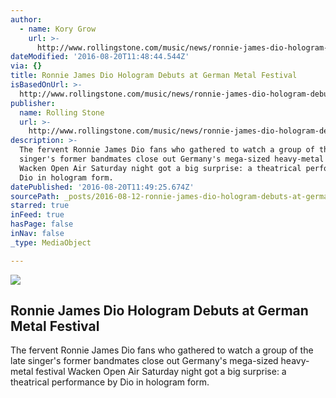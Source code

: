 ```yaml
---
author:
  - name: Kory Grow
    url: >-
      http://www.rollingstone.com/music/news/ronnie-james-dio-hologram-debuts-at-german-metal-festival-w433089
dateModified: '2016-08-20T11:48:44.544Z'
via: {}
title: Ronnie James Dio Hologram Debuts at German Metal Festival
isBasedOnUrl: >-
  http://www.rollingstone.com/music/news/ronnie-james-dio-hologram-debuts-at-german-metal-festival-w433089
publisher:
  name: Rolling Stone
  url: >-
    http://www.rollingstone.com/music/news/ronnie-james-dio-hologram-debuts-at-german-metal-festival-w433089
description: >-
  The fervent Ronnie James Dio fans who gathered to watch a group of the late
  singer's former bandmates close out Germany's mega-sized heavy-metal festival
  Wacken Open Air Saturday night got a big surprise: a theatrical performance by
  Dio in hologram form.
datePublished: '2016-08-20T11:49:25.674Z'
sourcePath: _posts/2016-08-12-ronnie-james-dio-hologram-debuts-at-german-metal-festival.md
starred: true
inFeed: true
hasPage: false
inNav: false
_type: MediaObject

---
```

<article style=""><img src="https://imgflo.herokuapp.com/graph/vahj1ThiexotieMo/aad7801b108131947be1d5abbcfd813c/noop.jpg?input=http%3A%2F%2Fimg.wennermedia.com%2Fsocial%2Fronnie-james-dio-hologram-cd4ff31d-b068-4212-b9f9-45d3e1da8522.jpg" /><h1>Ronnie James Dio Hologram Debuts at German Metal Festival</h1><p>The fervent Ronnie James Dio fans who gathered to watch a group of the late singer's former bandmates close out Germany's mega-sized heavy-metal festival Wacken Open Air Saturday night got a big surprise: a theatrical performance by Dio in hologram form.</p></article>
